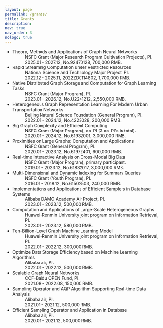 ```yaml
---
layout: page
permalink: /grants/
title: Grants
description: 
nav: true
nav_order: 3
nologo: true
---
```


<ul>
    <li>
        <dt>Theory, Methods and Applications of Graph Neural Networks</dt>
        <dd>NSFC Grant (Major Research Program Cultivation Projects), PI.<br>2025.01 - 2027.12, No.92470128, 700,000 RMB.</dd>
    </li>
    <li>
        <dt>Rapid Streaming Computation under Restricted Resources</dt>
        <dd>National Science and Technology Major Project, PI.<br>2022.12 - 2025.11, 2022ZD0114802, 1,700,000 RMB.</dd>
    </li>
    <li>
        <dt>Native Distributed Graph Storage and Computation for Graph Learning Tasks</dt>
        <dd>NSFC Grant (Major Program), PI.<br>2023.01 - 2026.12, No.U2241212, 2,550,000 RMB.</dd>
    </li>
    <li>
        <dt>Heterogeneous Graph Representation Learning For Modern Urban Transportation Networks</dt>
        <dd>Beijing Natural Science Foundation (General Program), PI.<br>2022.01 - 2024.12, No.4222028, 200,000 RMB.</dd>
    </li>
    <li>
        <dt>Big Graph Complexity and Efficient Computing</dt>
        <dd>NSFC Grant (Major Program), co-PI (3 co-PI's in total).<br>2020.01 - 2024.12, No.61932001, 3,000,000 RMB.</dd>
    </li>
    <li>
        <dt>Proximities on Large Graphs: Computation and Applications</dt>
        <dd>NSFC Grant (General Program), PI.<br>2020.01 - 2023.12, No.61972401, 600,000 RMB.</dd>
    </li>
    <li>
        <dt>Real-time Interactive Analysis on Cross-Modal Big Data</dt>
        <dd>NSFC Grant (Major Program), primary participant.<br>2019.01 - 2023.12, No.61832017, 3,000,000 RMB.</dd>
    </li>
    <li>
        <dt>Multi-Dimensional and Dynamic Indexing for Summary Queries</dt>
        <dd>NSFC Grant (Youth Program), PI.<br>2016.01 - 2018.12, No.61502503, 240,000 RMB.</dd>
    </li>
    <li>
        <dt>Implementations and Applications of Efficient Samplers in Database Systems</dt>
        <dd>Alibaba DAMO Academy Air Project, PI.<br>2023.01 - 2023.12, 500,000 RMB.</dd>
    </li>
    <li>
        <dt>Computation and Applications of Large-Scale Heterogeneous Graphs</dt>
        <dd>Huawei-Renmin University joint program on Information Retrieval, PI.<br>2023.01 - 2023.12, 580,000 RMB.</dd>
    </li>
    <li>
        <dt>Ten-Billion-Level Graph Machine Learning Model</dt>
        <dd>Huawei-Renmin University joint program on Information Retrieval, PI.<br>2022.01 - 2022.12, 300,000 RMB.</dd>
    </li>
    <li>
        <dt>Optimize Data Storage Efficiency based on Machine Learning Algorithms</dt>
        <dd>Alibaba air, PI.<br>2022.01 - 2022.12, 500,000 RMB.</dd>
    </li>
    <li>
        <dt>Scalable Graph Neural Networks</dt>
        <dd>CCF-Baidu OPEN Fund, PI.<br>2021.08 - 2022.08, 150,000 RMB.</dd>
    </li>
    <li>
        <dt>Sampling Operator and AQP Algorithm Supporting Real-time Data Analysis</dt>
        <dd>Alibaba air, PI.<br>2021.01 - 2021.12, 500,000 RMB.</dd>
    </li>
    <li>
        <dt>Efficient Sampling Operator and Application in Database</dt>
        <dd>Alibaba air, PI.<br>2020.01 - 2021.12, 500,000 RMB.</dd>
    </li>
</ul>
